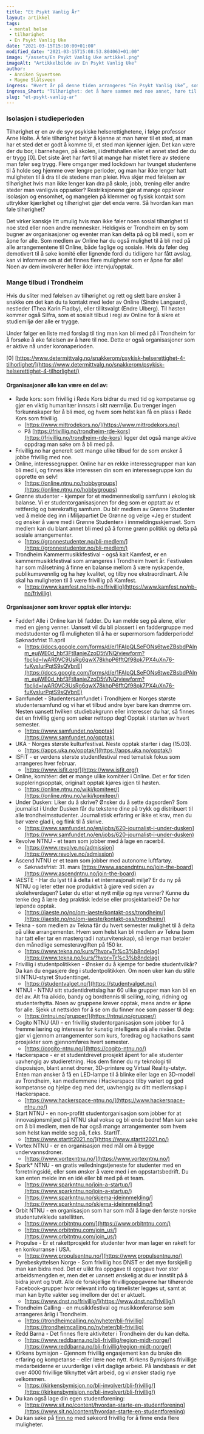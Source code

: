```yaml
---
title: "Et Psykt Vanlig År"
layout: artikkel 
tags: 
 - mental helse
 - tilhørighet
 - En Psykt Vanlig Uke
date: "2021-03-15T15:10:00+01:00"
modified_date: "2021-03-15T15:08:53.804063+01:00"
image: "/assets/En Psykt Vanlig Uke artikkel.png"
imageAlt: "Artikkelbilde av En Psykt Vanlig Uke"
author:
 - Anniken Syvertsen
 - Magne Slåtsveen
ingress: "Hvert år på denne tiden arrangeres “En Psykt Vanlig Uke”, som er en type studentfestival hvor målet er å bidra til økt oppmerksomhet rundt psykisk helse i tillegg til å senke terskelen for å prate om det. En Psykt Vanlig Uke starter i dag (15.03) og varer frem til 21. mars. Arrangementene involverer alt fra joggetur, quiz og foredrag til spillkveld og filmkveld. Programmet finner du på [https://www.enpsyktvanliguke.com/](https://www.enpsyktvanliguke.com/), og arrangementene er åpne for alle. I år er temaet tilhørighet."
ingress_Short: "Tilhørighet: det å høre sammen med noe annet, høre til et sted; tilknytning"
slug: "et-psykt-vanlig-ar"
---
```

### Isolasjon i studieperioden
Tilhørighet er en av de syv psykiske helserettighetene, i følge professor Arne Holte. Å føle tilhørighet betyr å kjenne at man hører til et sted, at man har et sted det er godt å komme til, et sted man kjenner igjen. Det kan være der du bor, i barnehagen, på skolen, i idrettshallen eller et annet sted der du er trygg [0]. Det siste året har ført til at mange har mistet flere av stedene man føler seg trygg. Flere omganger med lockdown har tvunget studentene til å holde seg hjemme over lengre perioder, og man har ikke lenger hatt muligheten til å dra til de stedene man pleier. Hva skjer med følelsen av tilhørighet hvis man ikke lenger kan dra på skole, jobb, trening eller andre steder man vanligvis oppsøker? Restriksjonene gjør at mange opplever isolasjon og ensomhet, og mangelen på klemmer og fysisk kontakt som uttrykker kjærlighet og tilhørighet gjør det enda verre. Så hvordan kan man føle tilhørighet?

Det virker kanskje litt umulig hvis man ikke føler noen sosial tilhørighet til noe sted eller noen andre mennesker. Heldigvis er Trondheim en by som bugner av organisasjoner og eventer man kan delta på og bli med i, som er åpne for alle. Som medlem av Online har du også mulighet til å bli med på alle arrangementene til Online, både faglige og sosiale. Hvis du føler deg demotivert til å søke komité eller lignende fordi du tidligere har fått avslag, kan vi informere om at det finnes flere muligheter som er åpne for alle! Noen av dem involverer heller ikke intervju/opptak. 

### Mange tilbud i Trondheim
Hvis du sliter med følelsen av tilhørighet og rett og slett bare ønsker å snakke om det kan du ta kontakt med leder av Online (Sindre Langaard), nestleder (Thea Karin Fladby), eller tillitsvalgt (Endre Ulberg). Til høsten kommer også SiIfra, som et sosialt tilbud i regi av Online for å sikre et studiemiljø der alle er trygge.

Under følger en liste med forslag til ting man kan bli med på i Trondheim for å forsøke å øke følelsen av å høre til noe. Dette er også organisasjoner som er aktive nå under koronaperioden.


\[0] [https://www.determittvalg.no/snakkerom/psykisk-helserettighet-4-tilhorlighet/](https://www.determittvalg.no/snakkerom/psykisk-helserettighet-4-tilhorlighet/)

#### Organisasjoner alle kan være en del av:

* Røde kors: som frivillig i Røde Kors bidrar du med tid og kompetanse og gjør en viktig humanitær innsats i sitt nærmiljø. Du trenger ingen forkunnskaper for å bli med, og hvem som helst kan få en plass i Røde Kors som frivillig.
    * [https://www.mittrodekors.no/](https://www.mittrodekors.no/)
    * På [https://frivillig.no/trondheim-rde-kors](https://frivillig.no/trondheim-rde-kors) ligger det også mange aktive oppdrag man søke om å bli med på.
* Frivillig.no har generelt sett mange ulike tilbud for de som ønsker å jobbe frivillig med noe.
* Online, interessegrupper. Online har en rekke interessegrupper man kan bli med i, og finnes ikke interessen din som en interessegruppe kan du opprette en selv!
    * [https://online.ntnu.no/hobbygroups](https://online.ntnu.no/hobbygroups)
* Grønne studenter - kjemper for et medmenneskelig samfunn i økologisk balanse. Vi er studentorganisasjonen for deg som er opptatt av et rettferdig og bærekraftig samfunn. Du blir medlem av Grønne Studenter ved å melde deg inn i Miljøpartiet De Grønne og velge «Jeg er student og ønsker å være med i Grønne Studenter» i innmeldingsskjemaet. Som medlem kan du blant annet bli med på å forme grønn politikk og delta på sosiale arrangementer. 
    * [https://gronnestudenter.no/bli-medlem/](https://gronnestudenter.no/bli-medlem/)
* Trondheim Kammermusikkfestival - også kalt Kamfest, er en kammermusikkfestival som arrangeres i Trondheim hvert år.  Festivalen har som målsetning å finne en balanse mellom å være nyskapende, publikumsvennlig og ha høy kvalitet, og tilby noe ekstraordinært. Alle skal ha muligheten til å være frivillig på Kamfest.
    * [https://www.kamfest.no/nb-no/frivillig](https://www.kamfest.no/nb-no/frivillig)


#### Organisasjoner som krever opptak eller intervju:

* Fadder! Alle i Online kan bli fadder. Du kan melde seg på alene, eller med en gjeng venner. Uansett vil du bli plassert i en faddergruppe med medstudenter og få muligheten til å ha er supermorsom fadderperiode! Søknadsfrist 11.april
    * [https://docs.google.com/forms/d/e/1FAIpQLSeFONs6tweZBsbdPAInm_eujWE0d_hbf3Ft8anieZzoD5tVNQ/viewform?fbclid=IwAR0VC9UsRg6qwX78khpP6fftQf98pk7PX4uXn76-fuKysIurPqtS9sQVbnE](https://docs.google.com/forms/d/e/1FAIpQLSeFONs6tweZBsbdPAInm_eujWE0d_hbf3Ft8anieZzoD5tVNQ/viewform?fbclid=IwAR0VC9UsRg6qwX78khpP6fftQf98pk7PX4uXn76-fuKysIurPqtS9sQVbnE)
* Samfundet - Studentersamfundet i Trondhjem er Norges største studentersamfund og vi har et tilbud andre byer bare kan drømme om. Nesten uansett hvilken studiebakgrunn eller interesser du har, så finnes det en frivillig gjeng som søker nettopp deg! Opptak i starten av hvert semester. 
    * [https://www.samfundet.no/opptak](https://www.samfundet.no/opptak)
* UKA - Norges største kulturfestival. Neste opptak starter i dag (15.03). 
    * [https://apps.uka.no/opptak/](https://apps.uka.no/opptak/)
* ISFiT - er verdens største studentfestival med tematisk fokus som arrangeres hver februar. 
    * [https://www.isfit.org/](https://www.isfit.org/)
* Online, komitéer: det er mange ulike komitéer i Online. Det er for tiden suppleringsopptak, originalt opptak kjøres igjen til høsten.
    * [https://online.ntnu.no/wiki/komiteer/](https://online.ntnu.no/wiki/komiteer/)
* Under Dusken: Liker du å skrive? Ønsker du å sette dagsorden? Som journalist i Under Dusken får du tekstene dine på trykk og distribuert til alle trondheimsstudenter. Journalistisk erfaring er ikke et krav, men du bør være glad i, og flink til å skrive.
    * [https://www.samfundet.no/en/jobs/620-journalist-i-under-dusken](https://www.samfundet.no/en/jobs/620-journalist-i-under-dusken) 
* Revolve NTNU - et team som jobber med å lage en racerbil. 
    * [https://www.revolve.no/admission](https://www.revolve.no/admission)
* Ascend NTNU er et team som jobber med autonome luftfartøy. 
    * Søknadsfrist: 31. mars [https://www.ascendntnu.no/join-the-board](https://www.ascendntnu.no/join-the-board)
* IAESTE - Har du lyst til å delta i et internasjonalt miljø? Er du ny på NTNU og leter etter noe produktivt å gjøre ved siden av skolehverdagen? Leter du etter et nytt miljø og nye venner? Kunne du tenke deg å lære deg praktisk ledelse eller prosjektarbeid? De har løpende opptak. 
    * [https://iaeste.no/no/om-iaeste/kontakt-oss/trondheim/](https://iaeste.no/no/om-iaeste/kontakt-oss/trondheim/)
* Tekna - som medlem av Tekna får du hvert semester mulighet til å delta på ulike arrangementer. Hvem som helst kan bli medlem av Tekna (som har tatt eller tar en mastergrad i naturvitenskap), så lenge man betaler den månedlige semesteravgiften på 150 kr. 
    * [https://www.tekna.no/kurs/?hvor=Tr%c3%b8ndelag](https://www.tekna.no/kurs/?hvor=Tr%c3%b8ndelag)
* Frivillig i studentpolitikken - Ønsker du å kjempe for bedre studentvilkår? Da kan du engasjere deg i studentpolitikken. Om noen uker kan du stille til NTNU-styret Studenttinget.
    * [https://studentvalget.no/](https://studentvalget.no/)
* NTNUI - NTNU sitt studentidrettslag har 60 ulike grupper man kan bli en del av. Alt fra aikido, bandy og bordtennis til seiling, roing, ridning og studenterhytta. Noen av gruppene krever opptak, mens andre er åpne for alle. Sjekk ut nettsiden for å se om du finner noe som passer til deg:
    * [https://ntnui.no/grupper/](https://ntnui.no/grupper/)
* Cogito NTNU (AI) - en frivillig studentorganisasjon som jobber for å fremme læring og interesse for kunstig intelligens på alle nivåer. Dette gjør vi gjennom arrangementer som kurs, foredrag og hackathons samt prosjekter som gjennomføres hvert semester.
    * [https://cogito-ntnu.no/](https://cogito-ntnu.no/)
* Hackerspace - er et studentdrevet prosjekt åpent for alle studenter uavhengig av studieretning. Hos dem finner du ny teknologi til disposisjon, blant annet droner, 3D-printere og Virtual Reality-utstyr. Enten man ønsker å få en LED-lampe til å blinke eller lage en 3D-modell av Trondheim, kan medlemmene i Hackerspace tilby variert og god kompetanse og hjelpe deg med det, uavhengig av ditt medlemskap i Hackerspace.
    * [https://www.hackerspace-ntnu.no/](https://www.hackerspace-ntnu.no/)
* Start NTNU - en non-profitt studentorganisasjon som jobber for at innovasjonsmiljøet på NTNU skal vokse og bli enda bedre! Man kan søke om å bli medlem, men de har også mange arrangementer som hvem som helst kan melde seg på, f.eks. StartIT.
    * [https://www.startit2021.no/](https://www.startit2021.no/)
* Vortex NTNU - er en organisasjon med mål om å bygge undervannsdroner.
    * [https://www.vortexntnu.no/](https://www.vortexntnu.no/)
* Spark\* NTNU - en gratis veiledningstjeneste for studenter med en forretningsidé, eller som ønsker å være med i en oppstartsbedrift. Du kan enten melde inn en idé eller bli med på et team.
    * [https://www.sparkntnu.no/join-a-startup/](https://www.sparkntnu.no/join-a-startup/)
    * [https://www.sparkntnu.no/skjema-ideinnmelding/](https://www.sparkntnu.no/skjema-ideinnmelding/)
* Orbit NTNU - en organisasjon som har som mål å lage den første norske studentutviklede satellitten. 
    * [https://www.orbitntnu.com/](https://www.orbitntnu.com/)
    * [https://www.orbitntnu.com/join_us/](https://www.orbitntnu.com/join_us/)
* Propulse - Er et rakettprosjekt for studenter hvor man lager en rakett for en konkurranse i USA.
    * [https://www.propulsentnu.no/](https://www.propulsentnu.no/)
* Dyrebeskyttelsen Norge - Som frivillig hos DNST er det mye forskjellig man kan bidra med. Det er ulikt fra oppgave til oppgave hvor stor arbeidsmengden er, men det er uansett ønskelig at du er innstilt på å bidra jevnt og trutt. Alle de forskjellige frivilligoppgavene har tilhørende Facebook-grupper hvor relevant info og timelister legges ut, samt at man kan bytte vakter seg imellom der det er aktuelt.
    * [https://www.dnst.no/frivillig/](https://www.dnst.no/frivillig/)
* Trondheim Calling - en musikkfestival og musikkonferanse som arrangeres årlig i Trondheim.
    * [https://trondheimcalling.no/nyheter/bli-frivillig](https://trondheimcalling.no/nyheter/bli-frivillig)
* Redd Barna - Det finnes flere aktiviteter i Trondheim der du kan delta.
    * [https://www.reddbarna.no/bli-frivillig/region-midt-norge/](https://www.reddbarna.no/bli-frivillig/region-midt-norge/)
* Kirkens bymisjon - Gjennom frivillig engasjement kan du bruke din erfaring og kompetanse – eller lære noe nytt. Kirkens Bymisjons frivillige medarbeiderne er uvurderlige i vårt daglige arbeid. På landsbasis er det over 4000 frivillige tilknyttet vårt arbeid, og vi ønsker stadig nye velkommen.
    * [https://kirkensbymisjon.no/bli-involvert/bli-frivillig/](https://kirkensbymisjon.no/bli-involvert/bli-frivillig/)
* Du kan også lage din egen studentforening:
    * [https://www.sit.no/content/hvordan-starte-en-studentforening](https://www.sit.no/content/hvordan-starte-en-studentforening)
* Du kan søke på [finn.no](https://www.finn.no) med søkeord frivillig for å finne enda flere muligheter.